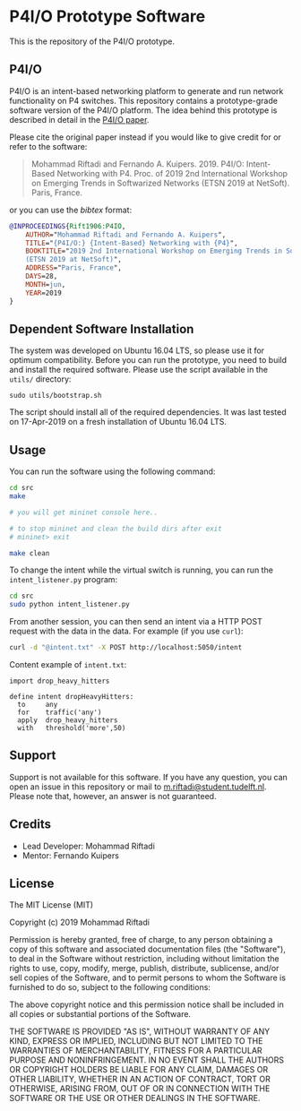 # P4I/O Prototype Software

This is the repository of the P4I/O prototype.

## P4I/O

P4I/O is an intent-based networking platform to generate and run network functionality on P4 switches. This repository contains a prototype-grade software version of the P4I/O platform. The idea behind this prototype is described in detail in the [P4I/O paper](https://fernandokuipers.nl/papers/P4IO.pdf).

Please cite the original paper instead if you would like to give credit for or refer to the software:

> Mohammad Riftadi and Fernando A. Kuipers. 2019. P4I/O: Intent-Based Networking with P4. Proc. of 2019 2nd International Workshop on Emerging Trends in Softwarized Networks (ETSN 2019 at NetSoft). Paris, France.

or you can use the *bibtex* format:
```bibtex
@INPROCEEDINGS{Rift1906:P4IO,
    AUTHOR="Mohammad Riftadi and Fernando A. Kuipers",
    TITLE="{P4I/O:} {Intent-Based} Networking with {P4}",
    BOOKTITLE="2019 2nd International Workshop on Emerging Trends in Softwarized Networks
    (ETSN 2019 at NetSoft)",
    ADDRESS="Paris, France",
    DAYS=28,
    MONTH=jun,
    YEAR=2019
}
```

## Dependent Software Installation

The system was developed on Ubuntu 16.04 LTS, so please use it for optimum compatibility. Before you can run the prototype, you need to build and install the required software. Please use the script available in the `utils/` directory:

`sudo utils/bootstrap.sh`

The script should install all of the required dependencies. It was last tested on 17-Apr-2019 on a fresh installation of Ubuntu 16.04 LTS.

## Usage

You can run the software using the following command:
```bash
cd src
make

# you will get mininet console here..

# to stop mininet and clean the build dirs after exit
# mininet> exit

make clean
```

To change the intent while the virtual switch is running, you can run the `intent_listener.py` program:

```bash
cd src
sudo python intent_listener.py
```

From another session, you can then send an intent via a HTTP POST request with the data in the data.
For example (if you use `curl`):

```bash
curl -d "@intent.txt" -X POST http://localhost:5050/intent
```

Content example of `intent.txt`:

```
import drop_heavy_hitters

define intent dropHeavyHitters:
  to     any
  for    traffic('any')
  apply  drop_heavy_hitters
  with   threshold('more',50)

```

## Support

Support is not available for this software. If you have any question, you can open an issue in this repository or mail to m.riftadi@student.tudelft.nl. Please note that, however, an answer is not guaranteed.

## Credits

* Lead Developer: Mohammad Riftadi
* Mentor: Fernando Kuipers

## License

The MIT License (MIT)

Copyright (c) 2019 Mohammad Riftadi

Permission is hereby granted, free of charge, to any person obtaining a copy of this software and associated documentation files (the "Software"), to deal in the Software without restriction, including without limitation the rights to use, copy, modify, merge, publish, distribute, sublicense, and/or sell copies of the Software, and to permit persons to whom the Software is furnished to do so, subject to the following conditions:

The above copyright notice and this permission notice shall be included in all copies or substantial portions of the Software.

THE SOFTWARE IS PROVIDED "AS IS", WITHOUT WARRANTY OF ANY KIND, EXPRESS OR IMPLIED, INCLUDING BUT NOT LIMITED TO THE WARRANTIES OF MERCHANTABILITY, FITNESS FOR A PARTICULAR PURPOSE AND NONINFRINGEMENT. IN NO EVENT SHALL THE AUTHORS OR COPYRIGHT HOLDERS BE LIABLE FOR ANY CLAIM, DAMAGES OR OTHER LIABILITY, WHETHER IN AN ACTION OF CONTRACT, TORT OR OTHERWISE, ARISING FROM, OUT OF OR IN CONNECTION WITH THE SOFTWARE OR THE USE OR OTHER DEALINGS IN THE SOFTWARE.
